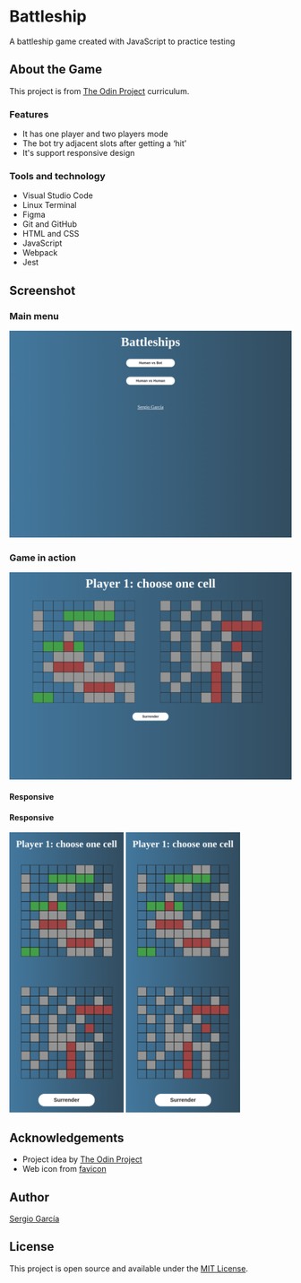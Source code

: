 # Battleship

A battleship game created with JavaScript to practice testing

## About the Game

This project is from [The Odin Project](https://www.theodinproject.com/lessons/node-path-javascript-battleship) curriculum.

### Features

- It has one player and two players mode
- The bot try adjacent slots after getting a ‘hit’
- It's support responsive design

### Tools and technology

- Visual Studio Code
- Linux Terminal
- Figma
- Git and GitHub
- HTML and CSS
- JavaScript
- Webpack
- Jest

## Screenshot

### Main menu

![menu in computer](./src/assets/images/menu-computer.png)

### Game in action

![game in computer](./src/assets/images/game-computer.png)

#### Responsive

#### Responsive

<p display="flex">
  <img src="./src/assets/images/game-mobile.png" height="500" />
  <img src="./src/assets/images/game-mobile.png" height="500" /> 
</p>


## Acknowledgements

- Project idea by [The Odin Project](https://www.theodinproject.com/)
- Web icon from [favicon](https://favicon.io/)

## Author

[Sergio García](https://github.com/sergiogarciiam)

## License

This project is open source and available under the [MIT License](./LICENSE).
